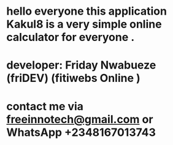 # hello everyone this application Kakul8 is a very simple online calculator for everyone .

# developer: Friday Nwabueze (friDEV)  (fitiwebs Online )

# contact me via freeinnotech@gmail.com or WhatsApp +2348167013743
